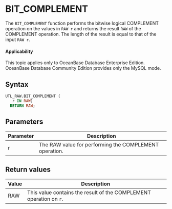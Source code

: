 # BIT_COMPLEMENT

The `BIT_COMPLEMENT` function performs the bitwise logical COMPLEMENT operation on the values in `RAW r` and returns the result `RAW` of the COMPLEMENT operation. The length of the result is equal to that of the input `RAW r`.

  <main id="notice" >
    <h4>Applicability</h4>
    <p>This topic applies only to OceanBase Database Enterprise Edition. OceanBase Database Community Edition provides only the MySQL mode. </p>
  </main>

## Syntax

```sql
UTL_RAW.BIT_COMPLEMENT (
   r IN RAW)
  RETURN RAW;
```



## Parameters

| **Parameter** | **Description** |
|--------|---------------|
| r | The RAW value for performing the COMPLEMENT operation.  |



## Return values

| **Value** | **Description** |
|---------|------------------|
| RAW | This value contains the result of the COMPLEMENT operation on `r`.  |




